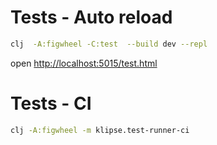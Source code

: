 # Tests - Auto reload
```bash
clj  -A:figwheel -C:test  --build dev --repl
```

open [http://localhost:5015/test.html](http://localhost:5015/test.html)

# Tests - CI

```bash
clj -A:figwheel -m klipse.test-runner-ci
```